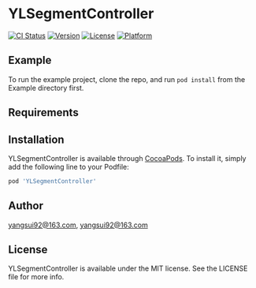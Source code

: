 # YLSegmentController

[![CI Status](https://img.shields.io/travis/yangsui92@163.com/YLSegmentController.svg?style=flat)](https://travis-ci.org/yangsui92@163.com/YLSegmentController)
[![Version](https://img.shields.io/cocoapods/v/YLSegmentController.svg?style=flat)](https://cocoapods.org/pods/YLSegmentController)
[![License](https://img.shields.io/cocoapods/l/YLSegmentController.svg?style=flat)](https://cocoapods.org/pods/YLSegmentController)
[![Platform](https://img.shields.io/cocoapods/p/YLSegmentController.svg?style=flat)](https://cocoapods.org/pods/YLSegmentController)

## Example

To run the example project, clone the repo, and run `pod install` from the Example directory first.

## Requirements

## Installation

YLSegmentController is available through [CocoaPods](https://cocoapods.org). To install
it, simply add the following line to your Podfile:

```ruby
pod 'YLSegmentController'
```

## Author

yangsui92@163.com, yangsui92@163.com

## License

YLSegmentController is available under the MIT license. See the LICENSE file for more info.
